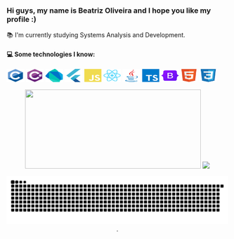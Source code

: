 
### Hi guys, my name is Beatriz Oliveira and I hope you like my profile :)


📚 I'm currently studying Systems Analysis and Development.
<br>

#### 💻 Some technologies I know:
<div>
   <img align="center" alt="BiaOliveira12-C" height="30" width="40" src="https://raw.githubusercontent.com/devicons/devicon/master/icons/c/c-original.svg">
  <img align="center" alt="BiaOliveira12-C#" height="30" width="40" src="https://raw.githubusercontent.com/devicons/devicon/master/icons/csharp/csharp-original.svg">
  <img align="center" alt="BiaOliveira12-Dart" height="30" width="40" src="https://raw.githubusercontent.com/devicons/devicon/master/icons/dart/dart-original.svg">
  <img align="center" alt="BiaOliveira12-Flutter" height="30" width="40" src="https://raw.githubusercontent.com/devicons/devicon/master/icons/flutter/flutter-original.svg">
  <img align="center" alt="BiaOliveira12-Js" height="30" width="40" src="https://raw.githubusercontent.com/devicons/devicon/master/icons/javascript/javascript-plain.svg">
  <img align="center" alt="BiaOliveira12-React" height="30" width="40" src="https://raw.githubusercontent.com/devicons/devicon/master/icons/react/react-original.svg">
  <img align="center" alt="BiaOliveira12-Java" height="30" width="40" src="https://raw.githubusercontent.com/devicons/devicon/master/icons/java/java-original.svg">
  <img align="center" alt="BiaOliveira12-TypeScript" height="30" width="40" src="https://raw.githubusercontent.com/devicons/devicon/master/icons/typescript/typescript-original.svg">
  <img align="center" alt="BiaOliveira12-Bootstrap" height="30" width="40" src="https://raw.githubusercontent.com/devicons/devicon/master/icons/bootstrap/bootstrap-original.svg">
  <img align="center" alt="BiaOliveira12-HTML" height="30" width="40" src="https://raw.githubusercontent.com/devicons/devicon/master/icons/html5/html5-original.svg">
  <img align="center" alt="BiaOliveira12-CSS" height="30" width="40" src="https://raw.githubusercontent.com/devicons/devicon/master/icons/css3/css3-original.svg">
 </div>


<div align="center"><br>
<img height="180em" width="400em" src="https://github-readme-stats.vercel.app/api?username=BiaOliveira12&show_icons=true&theme=transparent&include_all_commits=true&count_private=true"&theme=dark"/>
  <img height="180em" src="https://github-readme-stats-sigma-five.vercel.app/api/top-langs/?username=BiaOliveira&theme=react&hide=css"&theme=dark"/>

  ![Snake animation](https://github.com/BiaOliveira12/BiaOliveira12/blob/output/github-contribution-grid-snake.svg). 

</div>
